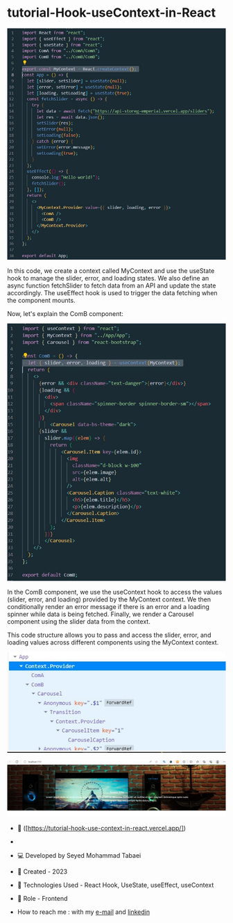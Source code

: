 # tutorial-Hook-useContext-in-React

![App.js](https://github.com/m-tabaei/tutorial-Hook-useContext-in-React/blob/main/useContext.JPG?raw=true)


In this code, we create a context called MyContext and use the useState hook to manage the slider, error, and loading states. We also define an async function fetchSlider to fetch data from an API and update the state accordingly. The useEffect hook is used to trigger the data fetching when the component mounts.

Now, let's explain the ComB component:

![ComponentB](https://github.com/m-tabaei/tutorial-Hook-useContext-in-React/blob/main/useContext1.JPG?raw=true)

In the ComB component, we use the useContext hook to access the values (slider, error, and loading) provided by the MyContext context. We then conditionally render an error message if there is an error and a loading spinner while data is being fetched. Finally, we render a Carousel component using the slider data from the context.

This code structure allows you to pass and access the slider, error, and loading values across different components using the MyContext context.

![ComponentB](https://github.com/m-tabaei/tutorial-Hook-useContext-in-React/blob/main/useContext2.JPG?raw=true)

![result](https://github.com/m-tabaei/tutorial-Hook-useContext-in-React/blob/main/useContext3.JPG?raw=true)


- 🔗 ([https://tutorial-hook-use-context-in-react.vercel.app/])
-
- 💻 Developed by Seyed Mohammad Tabaei
- 📆 Created - 2023
- 🔧 Technologies Used - React Hook, UseState, useEffect, useContext
- 🧑‍ Role - Frontend

- How to reach me : with my [e-mail](https://www.m-tabaie@gmail.com) and [linkedin](https://www.linkedin.com/in/mohammad-tabaei/)
